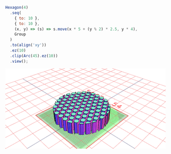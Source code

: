 ```JavaScript
Hexagon(4)
  .seq(
    { to: 10 },
    { to: 10 },
    (x, y) => (s) => s.move(x * 5 + (y % 2) * 2.5, y * 4),
    Group
  )
  .to(align('xy'))
  .ez(10)
  .clip(Arc(45).ez(10))
  .view();
```

![Image](honeycomb.md.0.png)
